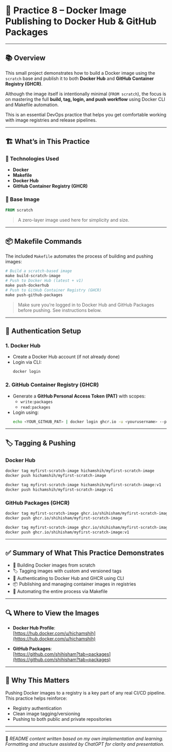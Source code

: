 # 🐳 Practice 8 – Docker Image Publishing to Docker Hub & GitHub Packages

---

## 📚 Overview

This small project demonstrates how to build a Docker image using the `scratch` base and publish it to both **Docker Hub** and **GitHub Container Registry (GHCR)**.

Although the image itself is intentionally minimal (`FROM scratch`), the focus is on mastering the full **build, tag, login, and push workflow** using Docker CLI and Makefile automation.

This is an essential DevOps practice that helps you get comfortable working with image registries and release pipelines.

---

## 🏗️ What’s in This Practice

### 🔧 Technologies Used
- **Docker**
- **Makefile**
- **Docker Hub**
- **GitHub Container Registry (GHCR)**

### 🐚 Base Image
```Dockerfile
FROM scratch
```

> A zero-layer image used here for simplicity and size.

---

## 📦 Makefile Commands

The included `Makefile` automates the process of building and pushing images:

```makefile
# Build a scratch-based image
make build-scratch-image
# Push to Docker Hub (latest + v1)
make push-dockerhub
# Push to GitHub Container Registry (GHCR)
make push-github-packages
```

> Make sure you’re logged in to Docker Hub and GitHub Packages before pushing. See instructions below.

---

## 🔑 Authentication Setup

### 1. Docker Hub

- Create a Docker Hub account (if not already done)
- Login via CLI:
  ```bash
  docker login
  ```

### 2. GitHub Container Registry (GHCR)

- Generate a **GitHub Personal Access Token (PAT)** with scopes:
  - `write:packages`
  - `read:packages`
- Login using:
  ```bash
  echo <YOUR_GITHUB_PAT> | docker login ghcr.io -u <yourusername> --password-stdin
  ```

---

## 🏷️ Tagging & Pushing

### Docker Hub
```bash
docker tag myfirst-scratch-image hichamshih/myfirst-scratch-image
docker push hichamshih/myfirst-scratch-image

docker tag myfirst-scratch-image hichamshih/myfirst-scratch-image:v1
docker push hichamshih/myfirst-scratch-image:v1
```

### GitHub Packages (GHCR)
```bash
docker tag myfirst-scratch-image ghcr.io/shihisham/myfirst-scratch-image
docker push ghcr.io/shihisham/myfirst-scratch-image

docker tag myfirst-scratch-image ghcr.io/shihisham/myfirst-scratch-image:v1
docker push ghcr.io/shihisham/myfirst-scratch-image:v1
```

---

## ✅ Summary of What This Practice Demonstrates

- 🔧 Building Docker images from scratch
- 🏷️ Tagging images with custom and versioned tags
- 🔐 Authenticating to Docker Hub and GHCR using CLI
- 📦 Publishing and managing container images in registries
- 📄 Automating the entire process via Makefile

---

## 🔍 Where to View the Images

- **Docker Hub Profile**:  
  [https://hub.docker.com/u/hichamshih](https://hub.docker.com/u/hichamshih)

- **GitHub Packages**:  
  [https://github.com/shihisham?tab=packages](https://github.com/shihisham?tab=packages)

---

## 🧠 Why This Matters

Pushing Docker images to a registry is a key part of any real CI/CD pipeline. This practice helps reinforce:

- Registry authentication
- Clean image tagging/versioning
- Pushing to both public and private repositories

---


---

🧾 *README content written based on my own implementation and learning. Formatting and structure assisted by ChatGPT for clarity and presentation.*
